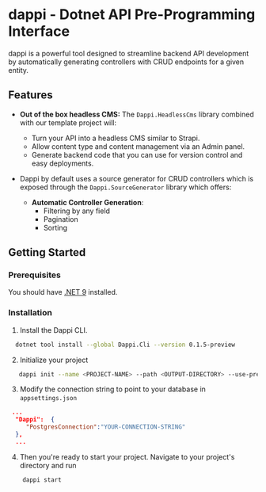 # dappi - Dotnet API Pre-Programming Interface

dappi is a powerful tool designed to streamline backend API development by automatically generating controllers with CRUD endpoints for a given entity.

## Features

- **Out of the box headless CMS:** The `Dappi.HeadlessCms` library combined with our template project will:
    - Turn your API into a headless CMS similar to Strapi.
    - Allow content type and content management via an Admin panel.
    - Generate backend code that you can use for version control and easy deployments.

- Dappi by default uses a source generator for CRUD controllers which is exposed through the `Dappi.SourceGenerator` library which offers:
    - **Automatic Controller Generation**:
        - Filtering by any field
        - Pagination
        - Sorting

     
## Getting Started

### Prerequisites

You should have [.NET 9](https://dotnet.microsoft.com/en-us/download/dotnet/9.0)  installed. 

### Installation

1. Install the Dappi CLI.
```sh
  dotnet tool install --global Dappi.Cli --version 0.1.5-preview
```
2. Initialize your project
 ```sh
    dappi init --name <PROJECT-NAME> --path <OUTPUT-DIRECTORY> --use-prerelease
 ```
3. Modify the connection string to point to your database in `appsettings.json`
```json
 ...
  "Dappi":  {  
     "PostgresConnection":"YOUR-CONNECTION-STRING"
  },
  ...
```
4. Then you're ready to start your project. Navigate to your project's directory and run
```sh
    dappi start
```
